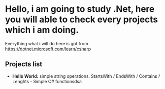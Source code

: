 # Hello, i am going to study .Net, here you will able to check every projects which i am doing.
Everything what i will do here is got from https://dotnet.microsoft.com/learn/csharp
## Projects list
* **Hello World:** simple string operations. StartsWith / EndsWith / Contains / Lenghts - Simple C# functionsdsa